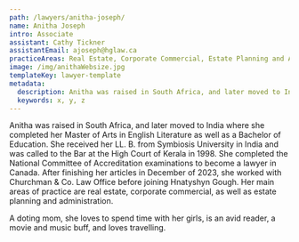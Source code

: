```yaml
---
path: /lawyers/anitha-joseph/
name: Anitha Joseph
intro: Associate
assistant: Cathy Tickner
assistantEmail: ajoseph@hglaw.ca
practiceAreas: Real Estate, Corporate Commercial, Estate Planning and Administration
image: /img/anithaWebsize.jpg
templateKey: lawyer-template
metadata:
  description: Anitha was raised in South Africa, and later moved to India where she completed her Master of Arts in English Literature as well as a Bachelor of Education. She received her LL. B. from Symbiosis University in India and was called to the Bar at the High Court of Kerala in 1998. She completed the National Committee of Accreditation examinations to become a lawyer in Canada. After finishing her articles in December of 2023, she worked with Churchman & Co. Law Office before joining Hnatyshyn Gough. Her main areas of practice are real estate, corporate commercial, as well as estate planning and administration.
  keywords: x, y, z
---
```

Anitha was raised in South Africa, and later moved to India where she completed her Master of Arts in English Literature as well as a Bachelor of Education. She received her LL. B. from Symbiosis University in India and was called to the Bar at the High Court of Kerala in 1998. She completed the National Committee of Accreditation examinations to become a lawyer in Canada. After finishing her articles in December of 2023, she worked with Churchman & Co. Law Office before joining Hnatyshyn Gough. Her main areas of practice are real estate, corporate commercial, as well as estate planning and administration.

A doting mom, she loves to spend time with her girls, is an avid reader, a movie and music buff, and loves travelling.